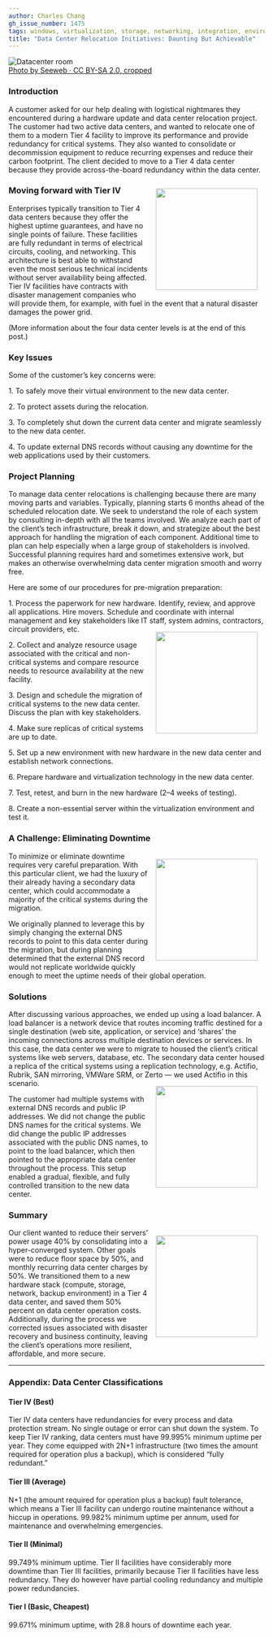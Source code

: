 ```yaml
---
author: Charles Chang
gh_issue_number: 1475
tags: windows, virtualization, storage, networking, integration, environment, disaster-recovery
title: "Data Center Relocation Initiatives: Daunting But Achievable"
---
```


<img src="/blog/2018/12/20/data_center_relocation_initiatives_daunting_but_achievable/9771315606_e01dd1fba7_o.jpg" alt="Datacenter room" /><br><a href="https://www.flickr.com/photos/seeweb/9771315606/">Photo by Seeweb · CC BY-SA 2.0, cropped</a>

### Introduction

A customer asked for our help dealing with logistical nightmares they encountered during a hardware update and data center relocation project. The customer had two active data centers, and wanted to relocate one of them to a modern Tier 4 facility to improve its performance and provide redundancy for critical systems. They also wanted to consolidate or decommission equipment to reduce recurring expenses and reduce their carbon footprint. The client decided to move to a Tier 4 data center because they provide across-​the-​board redundancy within the data center.

<img align="right" src="/blog/2018/12/20/data_center_relocation_initiatives_daunting_but_achievable/KECQiaIv9vq6_8tCbnr0c-pp2Z_6ER66KYWzZ_UXyYLNA9nzqktf8r_kTmomYP2FLD4CiVJL6qkADhBJaUtof0V-riFdZpvqFjB2_8-vsyVtFsku5_74p-8_UA-ton5Wx9dqMWtL.jpg" style="margin: 1em" width="200"/>

### Moving forward with Tier IV

Enterprises typically transition to Tier 4 data centers because they offer the highest uptime guarantees, and have no single points of failure. These facilities are fully redundant in terms of electrical circuits, cooling, and networking. This architecture is best able to withstand even the most serious technical incidents without server availability being affected. Tier IV facilities have contracts with disaster management companies who will provide them, for example, with fuel in the event that a natural disaster damages the power grid.

(More information about the four data center levels is at the end of this post.)

### Key Issues

Some of the customer’s key concerns were:

1\. To safely move their virtual environment to the new data center.

2\. To protect assets during the relocation.

3\. To completely shut down the current data center and migrate seamlessly to the new data center.

4\. To update external DNS records without causing any downtime for the web applications used by their customers.

### Project Planning

To manage data center relocations is challenging because there are many moving parts and variables. Typically, planning starts 6 months ahead of the scheduled relocation date. We seek to understand the role of each system by consulting in-depth with all the teams involved. We analyze each part of the client’s tech infrastructure, break it down, and strategize about the best approach for handling the migration of each component. Additional time to plan can help especially when a large group of stakeholders is involved. Successful planning requires hard and sometimes extensive work, but makes an otherwise overwhelming data center migration smooth and worry free.

Here are some of our procedures for pre-​migration preparation:

1\. Process the paperwork for new hardware. Identify, review, and approve all applications. Hire movers. Schedule and coordinate with internal management and key stakeholders like IT staff, system admins, contractors, circuit providers, etc.<img align="right" src="/blog/2018/12/20/data_center_relocation_initiatives_daunting_but_achievable/YpEoWm5H1hM-PPol0Rck-ou_Tb6cmlk4QQdxGCgfkt91Os6GpluVKDpNQNE08LwdENaQvS1RIfw8e0AB5xT-HLKExCzyh8etNMBdfxQCjYOYKzpyFgG0xRb2uQtG2LJZndhahsHt.jpg" style="margin: 1em" width="200"/>

2\. Collect and analyze resource usage associated with the critical and non-critical systems and compare resource needs to resource availability at the new facility.

3\. Design and schedule the migration of critical systems to the new data center. Discuss the plan with key stakeholders.

4\. Make sure replicas of critical systems are up to date.

5\. Set up a new environment with new hardware in the new data center and establish network connections.

6\. Prepare hardware and virtualization technology in the new data center.

7\. Test, retest, and burn in the new hardware (2–4 weeks of testing).

8\. Create a non-​essential server within the virtualization environment and test it.

### A Challenge: Eliminating Downtime
<img align="right" src="/blog/2018/12/20/data_center_relocation_initiatives_daunting_but_achievable/8tGYGGV_3X8iy_pi6Z_AdrJh014UaaMtyMm_-nIqNJ4kO4MoK3-RpVlA1_4Ds7eqHblzIXiHjrjieiEEtgsxg9yJOJfq-SkpO0FA2H-88rXSnB5TmWGFLgIvtbEFr3XT7QFvKGl3.jpg" style="margin: 1em" width="200"/>

To minimize or eliminate downtime requires very careful preparation. With this particular client, we had the luxury of their already having a secondary data center, which could accommodate a majority of the critical systems during the migration.

We originally planned to leverage this by simply changing the external DNS records to point to this data center during the migration, but during planning determined that the external DNS record would not replicate worldwide quickly enough to meet the uptime needs of their global operation.

### Solutions

After discussing various approaches, we ended up using a load balancer. A load balancer is a network device that routes incoming traffic destined for a single destination (web site, application, or service) and ‘shares’ the incoming connections across multiple destination devices or services. In this case, the data center we were to migrate to housed the client’s critical systems like web servers, database, etc. The secondary data center housed a replica of the critical systems using a replication technology, e.g. Actifio, Rubrik, SAN mirroring, VMWare SRM, or Zerto — we used Actifio in this scenario.
<img align="right" src="/blog/2018/12/20/data_center_relocation_initiatives_daunting_but_achievable/LRumZsXWkWNlCb1Qy2hrP_rIUHsENrLdRcvqCaAcjnLjbnzRV5_xhzxZE7Ae0iU5zth9leQinwmxcHINoso5kRRITuUkw5dukoHXXoB_VNSOWdC9qFTrnAVm6r2KSWT4aUNhddPz.jpg" style="margin: 1em" width="200"/>

The customer had multiple systems with external DNS records and public IP addresses. We did not change the public DNS names for the critical systems. We did change the public IP addresses associated with the public DNS names, to point to the load balancer, which then pointed to the appropriate data center throughout the process. This setup enabled a gradual, flexible, and fully controlled transition to the new data center.

### Summary
<img align="right" src="/blog/2018/12/20/data_center_relocation_initiatives_daunting_but_achievable/3xBfelArNw6-22IMkE6HQRyuP_9c2eHgbfTvXg2JnDFU9p8njADgWJ1-sp6bCjpm5HIifilJpN45FpE0YEhjttUcebz2uPte8qtc637znMFQ_UhmjoqEhYhPyP0KxR3zAdYuowIA.jpg" style="margin: 1em" width="200"/>

Our client wanted to reduce their servers’ power usage 40% by consolidating into a hyper-​converged system. Other goals were to reduce floor space by 50%, and monthly recurring data center charges by 50%. We transitioned them to a new hardware stack (compute, storage, network, backup environment) in a Tier 4 data center, and saved them 50% percent on data center operation costs. Additionally, during the process we corrected issues associated with disaster recovery and business continuity, leaving the client’s operations more resilient, affordable, and more secure.

<hr>

### Appendix: Data Center Classifications

#### Tier IV (Best)

Tier IV data centers have redundancies for every process and data protection stream. No single outage or error can shut down the system. To keep Tier IV ranking, data centers must have 99.995% minimum uptime per year. They come equipped with 2N+1 infrastructure (two times the amount required for operation plus a backup), which is considered “fully redundant.”

#### Tier III (Average)

N+1 (the amount required for operation plus a backup) fault tolerance, which means a Tier III facility can undergo routine maintenance without a hiccup in operations. 99.982% minimum uptime per annum, used for maintenance and overwhelming emergencies.

#### Tier II (Minimal)

99.749% minimum uptime. Tier II facilities have considerably more downtime than Tier III facilities, primarily because Tier II facilities have less redundancy. They do however have partial cooling redundancy and multiple power redundancies.

#### Tier I (Basic, Cheapest)

99.671% minimum uptime, with 28.8 hours of downtime each year.
